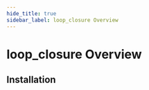 ```yaml
---
hide_title: true
sidebar_label: loop_closure Overview
---
```


# loop_closure Overview

## Installation